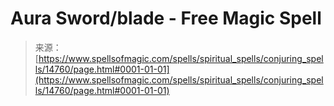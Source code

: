 <!--yml
category: 未分类
date: 2024-06-12 18:53:50
-->

# Aura Sword/blade - Free Magic Spell

> 来源：[https://www.spellsofmagic.com/spells/spiritual_spells/conjuring_spells/14760/page.html#0001-01-01](https://www.spellsofmagic.com/spells/spiritual_spells/conjuring_spells/14760/page.html#0001-01-01)